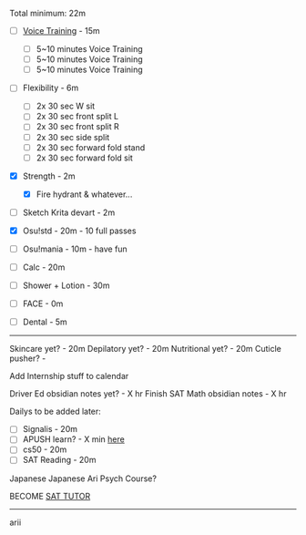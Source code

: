 Total minimum: 22m
- [ ] [Voice Training](https://buymeacoffee.com/alyssavt/how-i-start-voice-training-start-here) - 15m
	- [ ] 5~10 minutes Voice Training
	- [ ] 5~10 minutes Voice Training
	- [ ] 5~10 minutes Voice Training
- [ ] Flexibility - 6m
	- [ ] 2x 30 sec W sit
	- [ ] 2x 30 sec front split L
	- [ ] 2x 30 sec front split R
	- [ ] 2x 30 sec side split
	- [ ] 2x 30 sec forward fold stand
	- [ ] 2x 30 sec forward fold sit
- [x] Strength - 2m
	- [x] Fire hydrant & whatever...

- [ ] Sketch Krita devart - 2m
- [x] Osu!std - 20m - 10 full passes
- [ ] Osu!mania - 10m - have fun

- [ ] Calc - 20m

- [ ] Shower + Lotion - 30m
- [ ] FACE - 0m
- [ ] Dental - 5m
---
Skincare yet? - 20m
Depilatory yet? - 20m
Nutritional yet? - 20m
Cuticle pusher? - 

Add Internship stuff to calendar

Driver Ed obsidian notes yet? - X hr
Finish SAT Math obsidian notes - X hr

Dailys to be added later:
- [ ] Signalis - 20m
- [ ] APUSH learn? - X min [here](https://youtu.be/jqf_c9Pw8gs)
- [ ] cs50 - 20m
- [ ] SAT Reading - 20m

Japanese
Japanese Ari
Psych Course?

BECOME [SAT TUTOR](https://schoolhouse.world/sat-bootcamp/tutor)

---
arii
